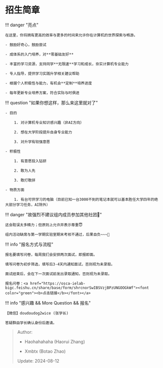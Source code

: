 # 招生简章

!!! danger "亮点"

	在这里，你将拥有更高的效率与更多的时间来允许你在计算机的世界探索与畅游。

	- 鼓励好奇心，鼓励尝试

	- 成体系的入门培养，对**零基础友好**

	- 丰富的学习资源，支持同学**无限速**学习和成长，夯实计算机专业能力

	- 专人指导，提供学习实践升学相关建议帮助

	- 根据个人积极性与能力，有机会**定制**培养进度

	- 每年更新专业培养方案，符合实际与时俱进

!!! question "如果你想这样，那么来这里就对了"

	- 目的

    	1. 对计算机专业知识感兴趣（非AI方向）

    	2. 想在大学阶段提升自身专业能力
    	
    	3. 对升学有较强意愿

	- 积极性
	
    	1. 有意愿投入钻研

    	2. 敢为人先

    	3. 敢打敢拼
   
	- 物质方面

    	1. 有台可供学习的电脑（目前已知一台3000不到的笔记本就可以基本胜任大学四年的绝大部分学习任务，AI除外）

!!! danger "故强烈不建议组内成员参加其他社团🤬"

    这会耽误太多精力；但原则上允许并表示尊重😇

	组内活动缺席与第一学期实验室期末考核不通过，后果自负~~~🤣

!!! info "报名方式与流程"

	报名要填写问卷，每周我们会安排两次面试，即报即面。

	填写问卷为初步筛选，填写后3-4天内通知面试，否则视为未录取。

	面试结束后，会在下一次面试前发出录取通知，否则视为未录取。

	报名问卷：<a href="https://osca-ielab-bigc.feishu.cn/share/base/form/shrcnorSwIBSVzjBPzUNGOOGkWf"><font color="green"><b>点击链接</b></font></a>

!!! info "感兴趣 && More Question && 报名"

    【微信】doudoudog2wice (张学长)

    答疑群由学长确认身份后邀请。

> Author: 
> 
> - Haohahahaha (Haorui Zhang)
>
> - Xmbtx (Botao Zhao)
>
> Update: 2024-08-12